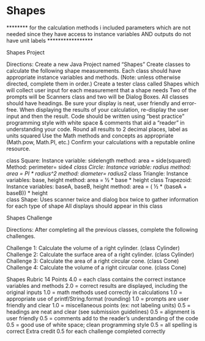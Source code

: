 # Shapes
******** for the calculation methods i included parameters which are not needed since they have access to instance variables AND outputs do not have unit labels *****************


Shapes Project

Directions: 
Create a new Java Project named “Shapes”
Create classes to calculate the following shape measurements. Each class should have appropriate instance variables and methods. (Note: unless otherwise directed, complete them in order.)
Create a tester class called Shapes which will collect user input for each measurement that a shape needs
Two of the prompts will be Scanners class and two will be Dialog Boxes.
All classes should have headings.
Be sure your display is neat, user friendly and error-free.
When displaying the results of your calculation, re-display the user input and then the result.
Code should be written using “best practice” programming style with white space & comments that aid a “reader” in understanding your code.
Round all results to 2 decimal places, label as units squared
Use the Math methods and concepts as appropriate (Math.pow, Math.PI, etc.)
Confirm your calculations with a reputable online resource. 


class Square:
  Instance variable: sidelength
  method: area = side(squared)
  Method: perimeter= side*4
class Circle:
  Instance variable: radius
  method: area = PI * radius^2
  method: diameter= radius*2
class Triangle:
  Instance variables: base, height
  method: area = ½ * base * height
 class Trapezoid:
  Instance variables: baseA, baseB, height
  method: area = ( ½ * (baseA + baseB)) * height  
class Shape:
  Uses scanner twice and dialog box twice to gather information for each type of shape
  All displays should appear in this class


Shapes Challenge

Directions: 
After completing all the previous classes, complete the following challenges.

Challenge 1: Calculate the volume of a right cylinder. (class Cylinder)
Challenge 2: Calculate the surface area of a right cylinder. (class Cylinder)
Challenge 3: Calculate the area of a right circular cone. (class Cone)
Challenge 4: Calculate the volume of a right circular cone. (class Cone)

Shapes Rubric
14 Points
4.0 = each class contains the correct instance variables and methods
2.0 = correct results are displayed, including the original inputs
1.0 = math methods used correctly in calculations
1.0 = appropriate use of printf/String.format (rounding)
1.0 = prompts are user friendly and clear
1.0 = miscellaneous points (ex: not labeling units)
0.5 = headings are neat and clear (see submission guidelines)
0.5 = alignment is user friendly
0.5 = comments add to the reader’s understanding of the code
0.5 = good use of white space; clean programming style
0.5 = all spelling is correct
Extra credit 0.5 for each challenge completed correctly



